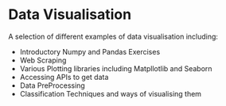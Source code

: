 # Data Visualisation
A selection of different examples of data visualisation including:
* Introductory Numpy and Pandas Exercises
* Web Scraping
* Various Plotting libraries including Matpllotlib and Seaborn
* Accessing APIs to get data
* Data PreProcessing
* Classification Techniques and ways of visualising them
